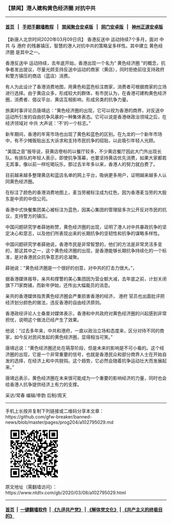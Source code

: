 ### 【禁闻】港人建构黄色经济圈 对抗中共
------------------------

#### [首页](https://github.com/gfw-breaker/banned-news/blob/master/README.md) &nbsp;&nbsp;|&nbsp;&nbsp; [手把手翻墙教程](https://github.com/gfw-breaker/guides/wiki) &nbsp;&nbsp;|&nbsp;&nbsp; [禁闻聚合安卓版](https://github.com/gfw-breaker/bn-android) &nbsp;&nbsp;|&nbsp;&nbsp; [网门安卓版](https://github.com/oGate2/oGate) &nbsp;&nbsp;|&nbsp;&nbsp; [神州正道安卓版](https://github.com/SzzdOgate/update) 



<div><div class="post_content" itemprop="articleBody">
 <p>
  【新唐人北京时间2020年03月09日讯】
  <ok href="https://www.ntdtv.com/gb/prog422848.htm">
   香港反送中
  </ok>
  运动持续7个多月，面对
  <ok href="https://www.ntdtv.com/gb/中共.htm">
   中共
  </ok>
  与
  <ok href="https://www.ntdtv.com/gb/港府.htm">
   港府
  </ok>
  的残暴镇压，智慧的港人对抗中共的策略呈多样性。其中建立
  <ok href="https://www.ntdtv.com/gb/黄色经济圈.htm">
   黄色经济圈
  </ok>
  是其中之一。
 </p>
 <p>
  <ok href="https://www.ntdtv.com/gb/prog422848.htm">
   香港反送中
  </ok>
  运动持续，去年底开始，香港出现一个名为“
  <ok href="https://www.ntdtv.com/gb/黄色经济圈.htm">
   黄色经济圈
  </ok>
  ”的概念，抗争者发出提议，尽量光顾支持反送中运动的商家（黄店），同时拒绝前往支持政府和警方镇压的商店（蓝店）消费。
 </p>
 <p>
  有人为此设计了香港消费地图，用黄色和蓝色标注商家，消费者可根据商家的立场进行选择。由于黄店众多，形成较大的群体，有市民认为，在香港可建构黄色经济圈，消费者、倡议平台、黄店互相影响，形成另类的抗争力量。
 </p>
 <p>
  旅美时事评论员唐靖远：“黄色经济圈的出现，它可以视为香港的商界，对反送中运动所引发的自由抗争风暴的一种集体表态。它可以说是香港继政治领域之后，在经济领域对
  <ok href="https://www.ntdtv.com/gb/中共.htm">
   中共
  </ok>
  大声说：‘不’的一个标志。”
 </p>
 <p>
  新年期间，香港的年宵市场也出现了黄色和蓝色的区别。在九龙的一个新年市场中，有不少摊贩贴出五大诉求和支持市民抗争的招贴，以此吸引年轻人光顾。
 </p>
 <p>
  “美国之音”报导说，获黄店卷标的以餐厅较多，不少黄店餐厅因此大门外出现长队。有排队的年轻人表示，即使抗争落幕，也要坚持黄店优先消费，如果大家都若无其事，像以前一样吃喝玩乐，那过去半年多以来，香港人的努力就白费了。
 </p>
 <p>
  目前越来越多整理黄店和蓝店名单的网上平台，吸纳更多用户，证明越来越多人认同黄色经济圈。
 </p>
 <p>
  在标注了颜色的香港消费地图上，麦当劳被标注成为红色，因为香港麦当劳的大股东是中资的中信公司。
 </p>
 <p>
  香港中式快餐集团美心被标注为蓝色，因美心集团的管理层多次公开反对市民的抗议，支持警方的镇压。
 </p>
 <p>
  中国问题研究学者薛驰称赞，黄色经济圈的出现，证明了港人对中共暴政抗争的坚定决心和意志，以及他们所表现出来的长期抗争的坚韧性和抗争的谋略多样性。
 </p>
 <p>
  中国问题研究学者薛驰说，香港市民是非常智慧的，他们的方法是非常灵活多变的，那这其中之一，这个黄色经济圈的出现，是香港能够长期抗争持续化的一个标准，是对香港民众抗争意志的总凝聚。
 </p>
 <p>
  薛驰说：“黄色经济圈是一个很好的创意，对中共的打击力很大。”，
 </p>
 <p>
  据香港媒体报导，亲共和撑警的美心集团因为营业额大减，去年底之前，计划关闭旗下71家商铺，而新年伊始，还传出大幅裁员的消息。
 </p>
 <p>
  亲共的香港媒体指责黄色经济圈会严重损害香港的经济，
  <ok href="https://www.ntdtv.com/gb/港府.htm">
   港府
  </ok>
  官员也出面批评把经济划分颜色的做法，违反香港的自由经济原则。
 </p>
 <p>
  香港政经评论人士桑普对媒体表示，香港和中共政府对黄色经济圈的兴起感到非常担忧，说明这个做法已经产生了效果。
 </p>
 <p>
  他说：“过去多年来，中共和港府，一直以政治立场和态度来，区分对待不同的商家，如今反对民间发起的黄色经济圈，显得相当可笑。”
 </p>
 <p>
  唐靖远说：“黄色经济圈还处在萌芽阶段，但是未来的影响是不可小看的。这个经济圈的出现，它是一个非常重要的信号，也就是香港民众和部分商界人士在开始自发的选择，在经济上和中共脱钩。这个趋势，它必然会随着抗争运动壮大而发展起来。”
 </p>
 <p>
  唐靖远表示，黄色经济圈在未来很可能成为一个重要的影响经济的力量，同时也会给香港人抗争提供经济上有力的支撑。
 </p>
 <p>
  采访/常春 编辑/李韵 后制/周天
 </p>
 <div class="single_ad">
 </div>
</div>
</div>
<hr/>
手机上长按并复制下列链接或二维码分享本文章：<br/>
https://github.com/gfw-breaker/banned-news/blob/master/pages/prog204/a102795029.md <br/>
<a href='https://github.com/gfw-breaker/banned-news/blob/master/pages/prog204/a102795029.md'><img src='https://github.com/gfw-breaker/banned-news/blob/master/pages/prog204/a102795029.md.png'/></a> <br/>
原文地址（需翻墙访问）：https://www.ntdtv.com/gb/2020/03/08/a102795029.html


------------------------
#### [首页](https://github.com/gfw-breaker/banned-news/blob/master/README.md) &nbsp;|&nbsp; [一键翻墙软件](https://github.com/gfw-breaker/nogfw/blob/master/README.md) &nbsp;| [《九评共产党》](https://github.com/gfw-breaker/9ping.md/blob/master/README.md#九评之一评共产党是什么) | [《解体党文化》](https://github.com/gfw-breaker/jtdwh.md/blob/master/README.md) | [《共产主义的终极目的》](https://github.com/gfw-breaker/gczydzjmd.md/blob/master/README.md)


<img src='http://gfw-breaker.win/banned-news/pages/prog204/a102795029.md' width='0px' height='0px'/>